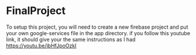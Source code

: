 # FinalProject
To setup this project, you will need to create a new firebase project and put your own google-services file in the app directory. if you follow this youtube link, it should give your the same instructions as I had 
https://youtu.be/jbHfJpoOzkI
